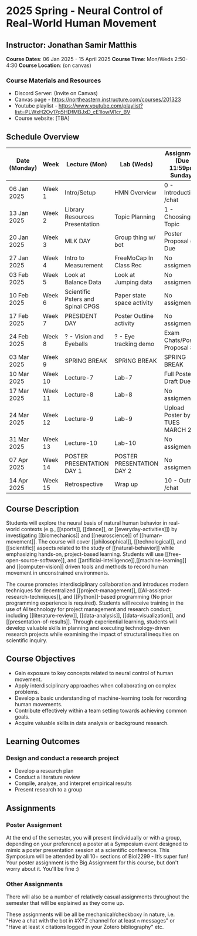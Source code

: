 # 2025 Spring - Neural Control of Real-World Human Movement

## Instructor: Jonathan Samir Matthis
 **Course Dates**: 06 Jan 2025 - 15 April 2025
 **Course Time**: Mon/Weds 2:50-4:30
 **Course Location**: (on canvas)

### Course Materials and Resources
- Discord Server: (Invite on Canvas)
- Canvas page - https://northeastern.instructure.com/courses/201323
- Youtube playlist - https://www.youtube.com/playlist?list=PLWxH2Ov17q5HDfMBJxD_cE1lowM1cr_BV
- Course website: [TBA]

## Schedule Overview

| Date (Monday) | Week    | Lecture (Mon)                     | Lab (Weds)                 | Assignment (Due 11:59pm Sunday) |
| ------------- | ------- | --------------------------------- | -------------------------- | ------------------------------- |
| 06 Jan 2025   | Week 1  | Intro/Setup                       | HMN Overview               | 0 - Introduction /chat          |
| 13 Jan 2025   | Week 2  | Library Resources Presentation    | Topic Planning             | 1 - Choosing a Topic            | 
| 20 Jan 2025   | Week 3  | MLK DAY                           | Group thing w/ bot         | Poster Proposal #1 Due          |
| 27 Jan 2025   | Week 4  | Intro to Measurement              | FreeMoCap In Class Rec     | No assigment                    |
| 03 Feb 2025   | Week 5  | Look at Balance Data              | Look at Jumping data       | No assigment                    |
| 10 Feb 2025   | Week 6  | Scientific Psters and Spinal CPGS | Paper state space activity | No assigment                    |
| 17 Feb 2025   | Week 7  | PRESIDENT DAY                     | Poster Outline activity    | No assigment                    |
| 24 Feb 2025   | Week 8  | ? - Vision and Eyeballs           | ? - Eye tracking demo      | Exam Chats/Poster Proposal #2   |
| 03 Mar 2025   | Week 9  | SPRING BREAK                      | SPRING BREAK               | SPRING BREAK                    |
| 10 Mar 2025   | Week 10 | Lecture-7                         | Lab-7                      | Full Poster Draft Due!          |
| 17 Mar 2025   | Week 11 | Lecture-8                         | Lab-8                      | No assigment                    |
| 24 Mar 2025   | Week 12 | Lecture-9                         | Lab-9                      | Upload Poster by TUES MARCH 25  |
| 31 Mar 2025   | Week 13 | Lecture-10                        | Lab-10                     | No assigment                    |
| 07 Apr 2025   | Week 14 | POSTER PRESENTATION DAY 1         | POSTER PRESENTATION DAY 2  | No assigment                    |
| 14 Apr 2025   | Week 15 | Retrospective                     | Wrap up                    | 10 - Outro /chat                |


## Course Description
Students will explore the neural basis of natural human behavior in real-world contexts (e.g., [[sports]], [[dance]], or [[everyday-activities]]) by investigating  [[biomechanics]] and  [[neuroscience]] of [[human-movement]]. The course will cover [[philosophical]], [[technological]], and [[scientific]] aspects related to the study of [[natural-behavior]] while emphasizing hands-on, project-based learning. Students will use [[free-open-source-software]], and [[artificial-intelligence]],[[machine-learning]] and [[computer-vision]] driven tools and methods to record human movement in unconstrained environments.

The course promotes interdisciplinary collaboration and introduces modern techniques for decentralized [[project-management]], [[AI-assisted-research-techniques]], and [[Python]]-based programming (No prior programming experience is required). Students will receive training in the use of AI technology for project management and research conduct, including [[literature-review]], [[data-analysis]], [[data-visualization]], and [[presentation-of-results]]. Through experiential learning, students will develop valuable skills in planning and executing technology-driven research projects while examining the impact of structural inequities on scientific inquiry.

    
## Course Objectives
- Gain exposure to key concepts related to neural control of human movement.
- Apply interdisciplinary approaches when collaborating on complex problems.
- Develop a basic understanding of machine-learning tools for recording human movements.
- Contribute effectively within a team setting towards achieving common goals.
- Acquire valuable skills in data analysis or background research.

## Learning Outcomes
### Design and conduct a research project
- Develop a research plan
- Conduct a literature review
- Compile, analyze, and interpret empirical results
- Present research to a group

## Assignments 

### Poster Assignment

At the end of the semester, you will present (individually or with a group, depending on your preference) a poster at a Symposium event designed to mimic a poster presentation session at a scientific conference. This Symposium will be attended by all 10+ sections of Biol2299 - It’s super fun! Your poster assignment is the Big Assignment for this course, but don't worry about it. You'll be fine :)  

### Other Assignments

There will also be a number of relatively casual assignments throughout the semester that will be explained as they come up. 

These assignments will be all be mechanical/checkboxy in nature, i.e.  "Have a chat with the bot in #XYZ channel for at least `n` messages" or "Have at least `X` citations logged in your Zotero bibliography" etc. 